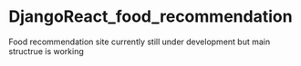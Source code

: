 # DjangoReact_food_recommendation
Food recommendation site currently still under development but main structrue is working
